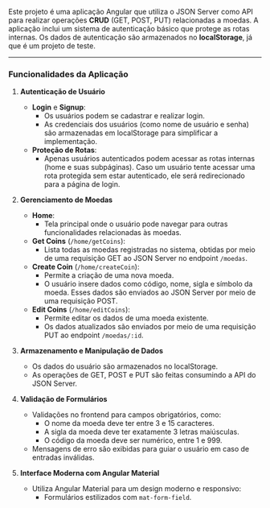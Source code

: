 

Este projeto é uma aplicação Angular que utiliza o JSON Server como API para realizar operações **CRUD** (GET, POST, PUT) relacionadas a moedas. A aplicação inclui um sistema de autenticação básico que protege as rotas internas. Os dados de autenticação são armazenados no **localStorage**, já que é um projeto de teste.

---

### **Funcionalidades da Aplicação**

1. **Autenticação de Usuário**  
   - **Login** e **Signup**:
     - Os usuários podem se cadastrar e realizar login.
     - As credenciais dos usuários (como nome de usuário e senha) são armazenadas em localStorage para simplificar a implementação.
   - **Proteção de Rotas**:
     - Apenas usuários autenticados podem acessar as rotas internas (home e suas subpáginas). Caso um usuário tente acessar uma rota protegida sem estar autenticado, ele será redirecionado para a página de login.

2. **Gerenciamento de Moedas**  
   - **Home**:
     - Tela principal onde o usuário pode navegar para outras funcionalidades relacionadas às moedas.
   - **Get Coins** (`/home/getCoins`):
     - Lista todas as moedas registradas no sistema, obtidas por meio de uma requisição GET ao JSON Server no endpoint `/moedas`.
   - **Create Coin** (`/home/createCoin`):
     - Permite a criação de uma nova moeda.
     - O usuário insere dados como código, nome, sigla e símbolo da moeda. Esses dados são enviados ao JSON Server por meio de uma requisição POST.
   - **Edit Coins** (`/home/editCoins`):
     - Permite editar os dados de uma moeda existente.
     - Os dados atualizados são enviados por meio de uma requisição PUT ao endpoint `/moedas/:id`.

3. **Armazenamento e Manipulação de Dados**  
   - Os dados do usuário são armazenados no localStorage.
   - As operações de GET, POST e PUT são feitas consumindo a API do JSON Server.

4. **Validação de Formulários**  
   - Validações no frontend para campos obrigatórios, como:
     - O nome da moeda deve ter entre 3 e 15 caracteres.
     - A sigla da moeda deve ter exatamente 3 letras maiúsculas.
     - O código da moeda deve ser numérico, entre 1 e 999.
   - Mensagens de erro são exibidas para guiar o usuário em caso de entradas inválidas.

5. **Interface Moderna com Angular Material**  
   - Utiliza Angular Material para um design moderno e responsivo:
     - Formulários estilizados com `mat-form-field`.

